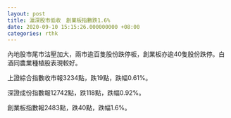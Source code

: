```yaml
---
layout: post
title: 滬深股市低收　創業板指數跌1.6%
date: 2020-09-10 15:15:26.000000000 +08:00
categories: rthk
---
```


內地股市尾市沽壓加大，兩市逾百隻股份跌停板，創業板亦逾40隻股份跌停。白酒同農業種植股表現較好。

上證綜合指數收市報3234點，跌19點，跌幅0.61%。

深證成份指數報12742點，跌118點，跌幅0.92%。

創業板指數報2483點，跌40點，跌幅1.6%。
